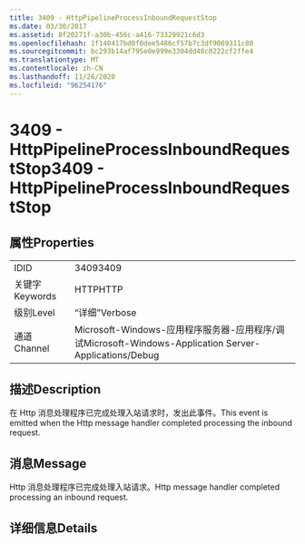 ```yaml
---
title: 3409 - HttpPipelineProcessInboundRequestStop
ms.date: 03/30/2017
ms.assetid: 8f20271f-a30b-456c-a416-73329921c6d3
ms.openlocfilehash: 1f140417bd0f0dee5486cf57b7c3df9069311c80
ms.sourcegitcommit: bc293b14af795e0e999e3304dd40c0222cf2ffe4
ms.translationtype: MT
ms.contentlocale: zh-CN
ms.lasthandoff: 11/26/2020
ms.locfileid: "96254176"
---
```

# <a name="3409---httppipelineprocessinboundrequeststop"></a><span data-ttu-id="cafa4-102">3409 - HttpPipelineProcessInboundRequestStop</span><span class="sxs-lookup"><span data-stu-id="cafa4-102">3409 - HttpPipelineProcessInboundRequestStop</span></span>

## <a name="properties"></a><span data-ttu-id="cafa4-103">属性</span><span class="sxs-lookup"><span data-stu-id="cafa4-103">Properties</span></span>  
  
|||  
|-|-|  
|<span data-ttu-id="cafa4-104">ID</span><span class="sxs-lookup"><span data-stu-id="cafa4-104">ID</span></span>|<span data-ttu-id="cafa4-105">3409</span><span class="sxs-lookup"><span data-stu-id="cafa4-105">3409</span></span>|  
|<span data-ttu-id="cafa4-106">关键字</span><span class="sxs-lookup"><span data-stu-id="cafa4-106">Keywords</span></span>|<span data-ttu-id="cafa4-107">HTTP</span><span class="sxs-lookup"><span data-stu-id="cafa4-107">HTTP</span></span>|  
|<span data-ttu-id="cafa4-108">级别</span><span class="sxs-lookup"><span data-stu-id="cafa4-108">Level</span></span>|<span data-ttu-id="cafa4-109">“详细”</span><span class="sxs-lookup"><span data-stu-id="cafa4-109">Verbose</span></span>|  
|<span data-ttu-id="cafa4-110">通道</span><span class="sxs-lookup"><span data-stu-id="cafa4-110">Channel</span></span>|<span data-ttu-id="cafa4-111">Microsoft-Windows-应用程序服务器-应用程序/调试</span><span class="sxs-lookup"><span data-stu-id="cafa4-111">Microsoft-Windows-Application Server-Applications/Debug</span></span>|  
  
## <a name="description"></a><span data-ttu-id="cafa4-112">描述</span><span class="sxs-lookup"><span data-stu-id="cafa4-112">Description</span></span>  

 <span data-ttu-id="cafa4-113">在 Http 消息处理程序已完成处理入站请求时，发出此事件。</span><span class="sxs-lookup"><span data-stu-id="cafa4-113">This event is emitted when the Http message handler completed processing the inbound request.</span></span>  
  
## <a name="message"></a><span data-ttu-id="cafa4-114">消息</span><span class="sxs-lookup"><span data-stu-id="cafa4-114">Message</span></span>  

 <span data-ttu-id="cafa4-115">Http 消息处理程序已完成处理入站请求。</span><span class="sxs-lookup"><span data-stu-id="cafa4-115">Http message handler completed processing an inbound request.</span></span>  
  
## <a name="details"></a><span data-ttu-id="cafa4-116">详细信息</span><span class="sxs-lookup"><span data-stu-id="cafa4-116">Details</span></span>
